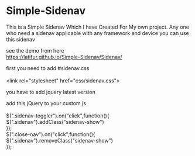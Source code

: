 # Simple-Sidenav
This is a Simple Sidenav Which I have Created For My own project. Any one who need a sidenav applicable with any framework and device you can use this sidenav

see the demo from here <br>https://latifur.github.io/Simple-Sidenav/Sidenav/

first you need to add  #sidenav.css <br><br>
&#x3C;link rel=&#x22;stylesheet&#x22; href=&#x22;css/sidenav.css&#x22;&#x3E;

you have to add jquery latest version

add this jQuery to your custom js <br><br>
$(&quot;.sidenav-toggler&quot;).on(&quot;click&quot;,function(){ <br> $(&quot;.sidenav&quot;).addClass(&quot;sidenav-show&quot;)<br> });<br>
$(&quot;.close-nav&quot;).on(&quot;click&quot;,function(){ <br>$(&quot;.sidenav&quot;).removeClass(&quot;sidenav-show&quot;) <br>});<br>
